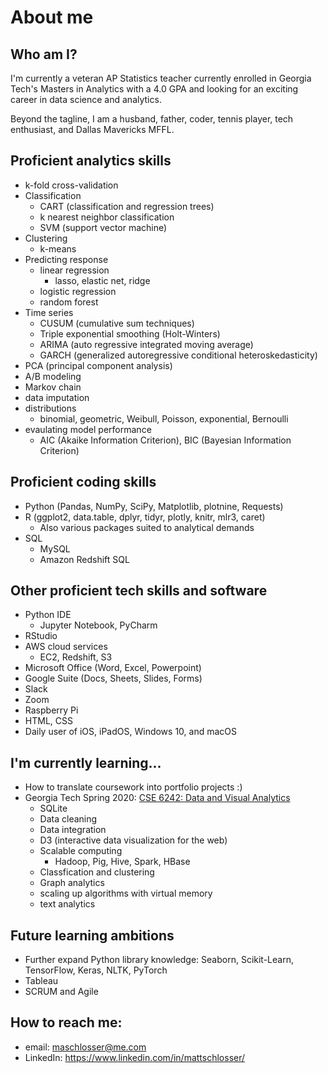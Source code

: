 <!--
**schl0ss/schl0ss** is a ✨ _special_ ✨ repository because its `README.md` (this file) appears on your GitHub profile.

Here are some ideas to get you started:

- 🔭 I’m currently working on ...
- 🌱 I’m currently learning ...
- 👯 I’m looking to collaborate on ...
- 🤔 I’m looking for help with ...
- 💬 Ask me about ...
- 📫 How to reach me: ...
- 😄 Pronouns: ...
- ⚡ Fun fact: ...
-->

# About me

## Who am I?
I'm currently a veteran AP Statistics teacher currently enrolled in Georgia Tech's Masters in Analytics with a 4.0 GPA and looking for an exciting career in data science and analytics.

Beyond the tagline, I am a husband, father, coder, tennis player, tech enthusiast, and Dallas Mavericks MFFL.



## Proficient analytics skills
* k-fold cross-validation
* Classification
  * CART (classification and regression trees)
  * k nearest neighbor classification
  * SVM (support vector machine)
* Clustering
  * k-means
* Predicting response
  * linear regression
    * lasso, elastic net, ridge
  * logistic regression
  * random forest
* Time series
  * CUSUM (cumulative sum techniques)
  * Triple exponential smoothing (Holt-Winters)
  * ARIMA (auto regressive integrated moving average)
  * GARCH (generalized autoregressive conditional heteroskedasticity)
* PCA (principal component analysis)
* A/B modeling
* Markov chain
* data imputation
* distributions
  * binomial, geometric, Weibull, Poisson, exponential, Bernoulli
* evaulating model performance
  * AIC (Akaike Information Criterion), BIC (Bayesian Information Criterion)



## Proficient coding skills
* Python (Pandas, NumPy, SciPy, Matplotlib, plotnine,  Requests)
* R (ggplot2, data.table, dplyr, tidyr, plotly, knitr, mlr3, caret)
  * Also various packages suited to analytical demands
* SQL
  * MySQL
  * Amazon Redshift SQL



## Other proficient tech skills and software
* Python IDE
  * Jupyter Notebook, PyCharm
* RStudio
* AWS cloud services
  * EC2, Redshift, S3
* Microsoft Office (Word, Excel, Powerpoint)
* Google Suite (Docs, Sheets, Slides, Forms)
* Slack
* Zoom
* Raspberry Pi
* HTML, CSS
* Daily user of iOS, iPadOS, Windows 10, and macOS



## I'm currently learning...
* How to translate coursework into portfolio projects :)
* Georgia Tech Spring 2020: [CSE 6242: Data and Visual Analytics](https://omscs.gatech.edu/cse-6242-data-visual-analytics)
  * SQLite
  * Data cleaning
  * Data integration
  * D3 (interactive data visualization for the web)
  * Scalable computing
    * Hadoop, Pig, Hive, Spark, HBase
  * Classfication and clustering
  * Graph analytics
  * scaling up algorithms with virtual memory
  * text analytics



## Future learning ambitions
* Further expand Python library knowledge: Seaborn, Scikit-Learn, TensorFlow, Keras, NLTK, PyTorch
* Tableau
* SCRUM and Agile



## How to reach me:
* email: maschlosser@me.com
* LinkedIn: https://www.linkedin.com/in/mattschlosser/



